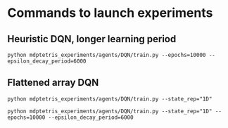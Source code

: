 # Commands to launch experiments

## Heuristic DQN, longer learning period 
`python mdptetris_experiments/agents/DQN/train.py --epochs=10000 --epsilon_decay_period=6000`

## Flattened array DQN
`python mdptetris_experiments/agents/DQN/train.py --state_rep="1D"`

`python mdptetris_experiments/agents/DQN/train.py --state_rep="1D" --epochs=10000 --epsilon_decay_period=6000`